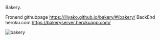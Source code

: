 Bakery.

Fronend githubpage https://illyako.github.io/bakery/#/bakery/
BackEnd heroku.com https://bakeryserver.herokuapp.com/

![bakery](.client/src/assets/images/bakery-screen.jpg)
